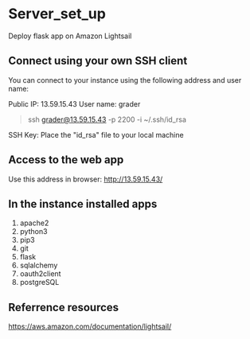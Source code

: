 # Server_set_up
Deploy flask app on Amazon Lightsail

## Connect using your own SSH client
You can connect to your instance using the following address and user name:

Public IP: 13.59.15.43
User name: grader

> ssh grader@13.59.15.43 -p 2200 -i ~/.ssh/id_rsa

SSH Key: Place the "id_rsa" file to your local machine

## Access to the web app
Use this address in browser: http://13.59.15.43/


## In the instance installed apps
1. apache2
2. python3
3. pip3
4. git
5. flask
6. sqlalchemy
7. oauth2client
8. postgreSQL

## Referrence resources
https://aws.amazon.com/documentation/lightsail/